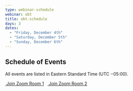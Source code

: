 ```yaml
---
type: webinar-schedule
webinar: obt
title: obt-schedule
days: 3
dates:
  - "Friday, December 4th"
  - "Saturday, December 5th"
  - "Sunday, December 6th"
---
```


## <span class="emphasized-header">Schedule of Events</span>

All events are listed in Eastern Standard Time (UTC −05:00).

<noscript>
<a href="https://us02web.zoom.us/j/8285470222" class="button zoom-button" target="_blank"><i class="fas fa-hand-point-right"></i>&nbsp;Join Zoom Room 1</a>
&nbsp;
<a href="https://us02web.zoom.us/j/5097184720" class="button zoom-button" target="_blank"><i class="fas fa-hand-point-right"></i>&nbsp;Join Zoom Room 2</a>
</noscript>

<script type="text/javascript">(function () {
  if (window.addtocalendar)if(typeof window.addtocalendar.start == "function")return;
  if (window.ifaddtocalendar == undefined) { window.ifaddtocalendar = 1;
    var d = document, s = d.createElement('script'), g = 'getElementsByTagName';
    s.type = 'text/javascript';s.charset = 'UTF-8';s.async = true;
    s.src = ('https:' == window.location.protocol ? 'https' : 'http')+'://addtocalendar.com/atc/1.5/atc.min.js';
    var h = d[g]('body')[0];h.appendChild(s); }})();
</script>
